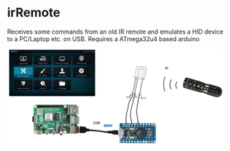 # irRemote
Receives some commands from an old IR remote and emulates a HID device to a PC/Laptop etc. on USB.
Requires a ATmega32u4 based arduino

![Image](irRemote.png)
